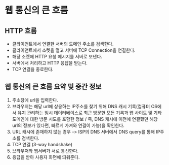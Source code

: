 # 웹 통신의 큰 흐름

## HTTP 흐름
- 클라이언트에서 연결한 서버의 도메인 주소를 검색한다.
- 클라이언트에서 소켓을 열고 서버에 TCP Connection을 연결한다.
- 해당 소켓에 HTTP 요청 메시지를 서버로 보낸다.
- 서버에서 처리하고 HTTP 응답을 받는다.
- TCP 연결을 종료한다.

## 웹 통신의 큰 흐름 요약 및 중간 정보
1. 주소창에 url을 입력한다.
2. 브라우저는 해당 url에 상응하는 IP주소를 찾기 위해 DNS 캐시 기록(컴퓨터 OS에서 유지 관리하는 임시 데이터베이스로 최근 방문한 모든 기록과 웹 사이트 및 기타 도메인에 대한 방문 시도를 포함한 정보 / 즉, DNS 캐시에 이전에 연결했던 해당 url의 정보가 있다면, 빠르게 가져와 연결이 가능)을 확인한다.
3. URL 캐시에 존재하지 않는 경우 -> ISP의 DNS 서버에서 DNS query를 통해 IP주소를 검색한다.
4. TCP 연결 (3-way handshake)
5. 브라우저와 웹서버가 서로 통신한다.
6. 응답을 받아 사용자 화면에 띄워준다.
